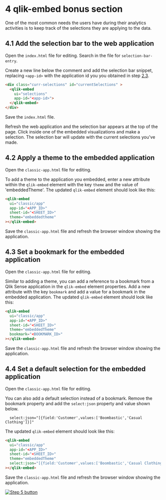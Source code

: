 # 4 qlik-embed bonus section

One of the most common needs the users have during their analytics activities is to keep track of the
selections they are applying to the data.

## 4.1 Add the selection bar to the web application

Open the `index.html` file for editing. Search in the file for `selection-bar-entry`.

Create a new line below the comment and add the selection bar snippet, replacing `<app-id>` with the application id you you obtained in step [2.3](#23-import-qlik-sense-app).

```html
<div class="curr-selections" id="currentSelections" >
  <qlik-embed 
    ui="selections" 
    app-id="<app-id>">
  </qlik-embed>
</div>
```

Save the `index.html` file.

Refresh the web application and the selection bar appears at the top of the page. Click inside one of the embedded visualizations and make a selection. The selection bar will update with the current selections you've made.

## 4.2 Apply a theme to the embedded application

Open the `classic-app.html` file for editing.

To add a theme to the application you embedded, enter a new attribute within the `qlik-embed` element with the key `theme` and the value of 'embeddedTheme'. The updated `qlik-embed` element should look like this:

```html
<qlik-embed
  ui="classic/app"
  app-id="<APP_ID>"
  sheet-id="<SHEET_ID>"
  theme="embeddedtheme"
></qlik-embed>
```

Save the `classic-app.html` file and refresh the browser window showing the application.

## 4.3 Set a bookmark for the embedded application

Open the `classic-app.html` file for editing.

Similar to adding a theme, you can add a reference to a bookmark from a Qlik Sense application in the `qlik-embed` element properties. Add a new attribute with the key `bookmark` and add a value for a bookmark in the embedded application. <TODO PROVIDE BOOKMARK ID> The updated `qlik-embed` element should look like this:

```html
<qlik-embed
  ui="classic/app"
  app-id="<APP_ID>"
  sheet-id="<SHEET_ID>"
  theme="embeddedTheme"
  bookmark="<BOOKMARK_ID>"
></qlik-embed>
```

Save the `classic-app.html` file and refresh the browser window showing the application.

## 4.4 Set a default selection for the embedded application

Open the `classic-app.html` file for editing.

You can also add a default selection instead of a bookmark. Remove the bookmark property and add the `select:json` property and value shown below.

```javacript
  select:json="[{field:'Customer',values:['Boombastic','Casual Clothing']}]"
```

The updated `qlik-embed` element should look like this:

```html
<qlik-embed
  ui="classic/app"
  app-id="<APP_ID>"
  sheet-id="<SHEET_ID>"
  theme="embeddedTheme"
  select:json="[{field:'Customer',values:['Boombastic','Casual Clothing']}]"
></qlik-embed>
```

Save the `classic-app.html` file and refresh the browser window showing the application.

[![Step 5 button](https://img.shields.io/badge/Step_5_--_Trigger_events_on_analytics_data_>-19426C?style=for-the-badge)](05-trigger-events.md)
